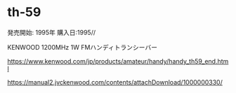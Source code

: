# th-59
発売開始: 1995年
購入日:1995//

KENWOOD 1200MHz 1W FMハンディトランシーバー

https://www.kenwood.com/jp/products/amateur/handy/handy_th59_end.html

https://manual2.jvckenwood.com/contents/attachDownload/1000000330/


